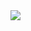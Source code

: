 
<!-- <a href="https://github.com/parthmshah1302/github-readme-stats">
  <img align="center" src="https://github-readme-stats.vercel.app/api/top-langs/?username=parthmshah1302&layout=compact" />
</a> -->




<a href="https://git.io/streak-stats">
  <img align="center" src="https://github-readme-streak-stats.herokuapp.com?user=parthmshah1302" />
</a>
<!-- 
[![trophy](https://github-profile-trophy.vercel.app/?username=parthmshah1302&theme=onedark&row=1)](https://github.com/parthmshah1302/github-profile-trophy&row=1)
 -->
